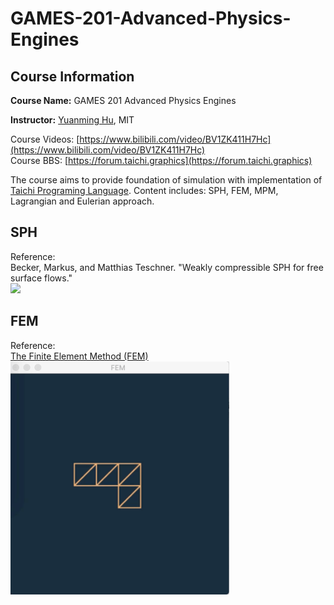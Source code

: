 # GAMES-201-Advanced-Physics-Engines

## Course Information

**Course Name:** GAMES 201 Advanced Physics Engines

**Instructor:** [Yuanming Hu](http://taichi.graphics/me/), MIT

Course Videos: [https://www.bilibili.com/video/BV1ZK411H7Hc](https://www.bilibili.com/video/BV1ZK411H7Hc)  
Course BBS: [https://forum.taichi.graphics](https://forum.taichi.graphics)  

The course aims to provide foundation of simulation with implementation of [Taichi Programing Language](https://github.com/taichi-dev/taichi). Content includes: SPH, FEM, MPM, Lagrangian and Eulerian approach.

## SPH
Reference:  
Becker, Markus, and Matthias Teschner. "Weakly compressible SPH for free surface flows."  
<img src="SPH/result-wcsph.gif" width="350">  

## FEM
Reference:  
[The Finite Element Method (FEM)](https://www.comsol.com/multiphysics/finite-element-method)  
<img src="FEM/result-fem.gif" width="350">  
  
